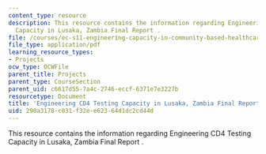 ```yaml
---
content_type: resource
description: This resource contains the information regarding Engineering CD4 Testing
  Capacity in Lusaka, Zambia Final Report .
file: /courses/ec-s11-engineering-capacity-in-community-based-healthcare-fall-2005/290a3178c031f32ee62364d1dc2cd44d_MITEC_S11F05_cd4cnt_cidrz.pdf
file_type: application/pdf
learning_resource_types:
- Projects
ocw_type: OCWFile
parent_title: Projects
parent_type: CourseSection
parent_uid: c6617d55-7a4c-2746-eccf-6371e7e3227b
resourcetype: Document
title: 'Engineering CD4 Testing Capacity in Lusaka, Zambia Final Report '
uid: 290a3178-c031-f32e-e623-64d1dc2cd44d
---
```

This resource contains the information regarding Engineering CD4 Testing Capacity in Lusaka, Zambia Final Report .

